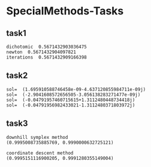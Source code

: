 # SpecialMethods-Tasks

## task1
```
dichotomic  0.5671432903036475
newton  0.5671432904097821
iterations  0.5671432909166398
```

## task2
```
sol=  (1.695910588746458e-09-4.637120855984711e-09j)
sol=  (-2.9041608572656505-3.056138283271477e-09j)
sol=  (-0.04791957460715615+1.3112480448734418j)
sol=  (-0.04791956982433021-1.3112480371803972j)
```

## task3
```
downhill symplex method
(0.9995008735885769, 0.9990000632725121)

coordinate descent method
(0.9995151116900205, 0.9991280355149004)
```
